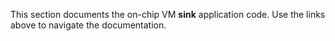 This section documents the on-chip VM <B>sink</B> application code. Use the links above to navigate the documentation.

 